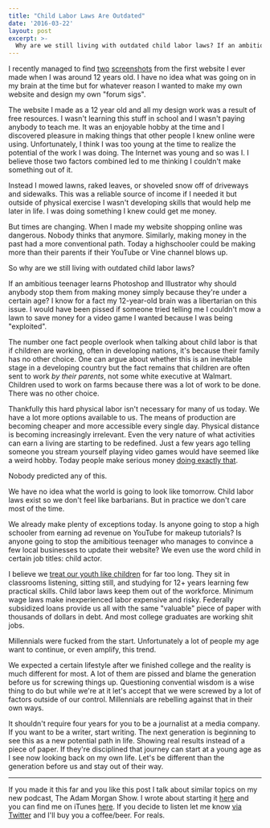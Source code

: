 ```yaml
---
title: "Child Labor Laws Are Outdated"
date: '2016-03-22'
layout: post
excerpt: >-
  Why are we still living with outdated child labor laws? If an ambitious teenager learns Photoshop and Illustrator why should anybody stop them from making money simply because they're under a certain age? 
---
```


I recently managed to find [two](http://web.archive.org/web/20090830202605/http://geocities.com/ajmorgan25/) [screenshots](http://web.archive.org/web/20040511180502/http://www.geocities.com/ajmorgan25/) from the first website I ever made when I was around 12 years old. I have no idea what was going on in my brain at the time but for whatever reason I wanted to make my own website and design my own "forum sigs".

The website I made as a 12 year old and all my design work was a result of free resources. I wasn't learning this stuff in school and I wasn't paying anybody to teach me. It was an enjoyable hobby at the time and I discovered pleasure in making things that other people I knew online were using. Unfortunately, I think I was too young at the time to realize the potential of the work I was doing. The Internet was young and so was I. I believe those two factors combined led to me thinking I couldn't make something out of it.

Instead I mowed lawns, raked leaves, or shoveled snow off of driveways and sidewalks. This was a reliable source of income if I needed it but outside of physical exercise I wasn't developing skills that would help me later in life. I was doing something I knew could get me money.

But times are changing. When I made my website shopping online was dangerous. Nobody thinks that anymore. Similarly, making money in the past had a more conventional path. Today a highschooler could be making more than their parents if their YouTube or Vine channel blows up.

So why are we still living with outdated child labor laws?

If an ambitious teenager learns Photoshop and Illustrator why should anybody stop them from making money simply because they're under a certain age? I know for a fact my 12-year-old brain was a libertarian on this issue. I would have been pissed if someone tried telling me I couldn't mow a lawn to save money for a video game I wanted because I was being "exploited".

The number one fact people overlook when talking about child labor is that if children are working, often in developing nations, it's because their family has no other choice. One can argue about whether this is an inevitable stage in a developing country but the fact remains that children are often sent to work *by their parents*, not some white executive at Walmart. Children used to work on farms because there was a lot of work to be done. There was no other choice.

Thankfully this hard physical labor isn't necessary for many of us today. We have a lot more options available to us. The means of production are becoming cheaper and more accessible every single day. Physical distance is becoming increasingly irrelevant. Even the very nature of what activities can earn a living are starting to be redefined. Just a few years ago telling someone you stream yourself playing video games would have seemed like a weird hobby. Today people make serious money [doing exactly that](https://www.twitch.tv/).

Nobody predicted any of this.

We have no idea what the world is going to look like tomorrow. Child labor laws exist so we don't feel like barbarians. But in practice we don't care most of the time.

We already make plenty of exceptions today. Is anyone going to stop a high schooler from earning ad revenue on YouTube for makeup tutorials? Is anyone going to stop the amibitious teenager who manages to convince a few local businesses to update their website? We even use the word child in certain job titles: child actor.

I believe we [treat our youth like children](https://www.youtube.com/watch?v=_z4zGMGSS38) for far too long. They sit in classrooms listening, sitting still, and studying for 12+ years learning few practical skills. Child labor laws keep them out of the workforce. Minimum wage laws make inexperienced labor expensive and risky. Federally subsidized loans provide us all with the same "valuable" piece of paper with thousands of dollars in debt. And most college graduates are working shit jobs.

Millennials were fucked from the start. Unfortunately a lot of people my age want to continue, or even amplify, this trend.

We expected a certain lifestyle after we finished college and the reality is much different for most. A lot of them are pissed and blame the generation before us for screwing things up. Questioning convential wisdom is a wise thing to do but while we're at it let's accept that we were screwed by a lot of factors outside of our control. Millennials are rebelling against that in their own ways.

It shouldn't require four years for you to be a journalist at a media company. If you want to be a writer, start writing. The next generation is beginning to see this as a new potential path in life. Showing real results instead of a piece of paper. If they're disciplined that journey can start at a young age as I see now looking back on my own life. Let's be different than the generation before us and stay out of their way.

---

If you made it this far and you like this post I talk about similar topics on my new podcast, The Adam Morgan Show. I wrote about starting it [here](http://atom-morgan.github.io/I-Started-a-Podcast) and you can find me on iTunes [here](https://itunes.apple.com/us/podcast/the-adam-morgan-show/id1088616591). If you decide to listen let me know [via Twitter](https://twitter.com/atommorgan) and I'll buy you a coffee/beer. For reals.
